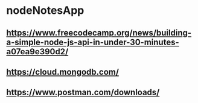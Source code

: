 # nodeNotesApp

## https://www.freecodecamp.org/news/building-a-simple-node-js-api-in-under-30-minutes-a07ea9e390d2/

## https://cloud.mongodb.com/

## https://www.postman.com/downloads/